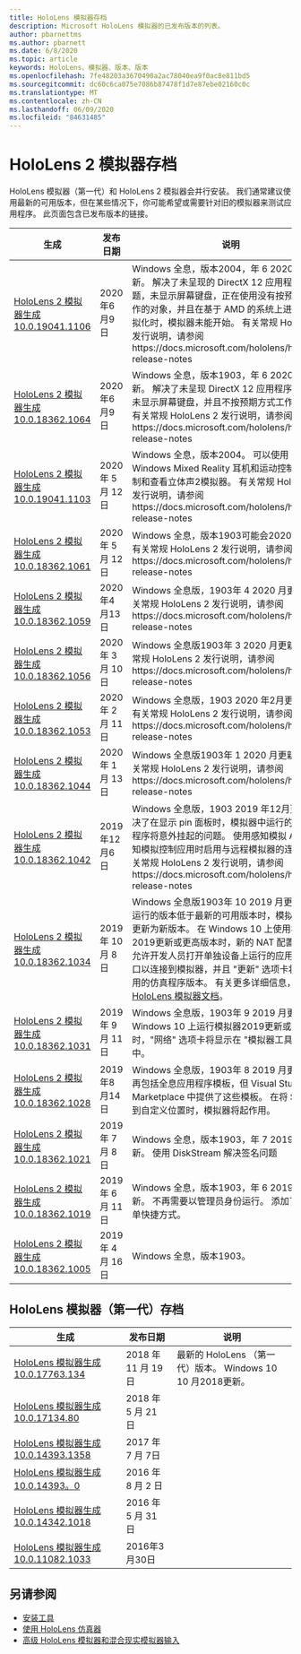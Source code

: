 ```yaml
---
title: HoloLens 模拟器存档
description: Microsoft HoloLens 模拟器的已发布版本的列表。
author: pbarnettms
ms.author: pbarnett
ms.date: 6/8/2020
ms.topic: article
keywords: HoloLens、模拟器、版本、版本
ms.openlocfilehash: 7fe48203a3670490a2ac78040ea9f0ac8e811bd5
ms.sourcegitcommit: dc60c6ca075e7086b87478f1d7e87ebe02160c0c
ms.translationtype: MT
ms.contentlocale: zh-CN
ms.lasthandoff: 06/09/2020
ms.locfileid: "84631485"
---
```

# <a name="hololens-2-emulator-archive"></a>HoloLens 2 模拟器存档

HoloLens 模拟器（第一代）和 HoloLens 2 模拟器会并行安装。 我们通常建议使用最新的可用版本，但在某些情况下，你可能希望或需要针对旧的模拟器来测试应用程序。 此页面包含已发布版本的链接。

|  生成 |  发布日期 |  说明 | 
|----------|----------|----------|
|  [HoloLens 2 模拟器生成10.0.19041.1106](https://go.microsoft.com/fwlink/?linkid=2132415) | 2020年6月9日 | Windows 全息，版本2004，年 6 2020 月更新。  解决了未呈现的 DirectX 12 应用程序的问题，未显示屏幕键盘，正在使用没有按预期方式工作的对象，并且在基于 AMD 的系统上进行嵌套虚拟化时，模拟器未能开始。  有关常规 HoloLens 2 发行说明，请参阅https://docs.microsoft.com/hololens/hololens-release-notes |
|  [HoloLens 2 模拟器生成10.0.18362.1064](https://go.microsoft.com/fwlink/?linkid=2132601) | 2020年6月9日 | Windows 全息，版本1903，年 6 2020 月更新。  解决了未呈现 DirectX 12 应用程序的问题，未显示屏幕键盘，并且不按预期方式工作的对象。  有关常规 HoloLens 2 发行说明，请参阅https://docs.microsoft.com/hololens/hololens-release-notes |
|  [HoloLens 2 模拟器生成10.0.19041.1103](https://go.microsoft.com/fwlink/?linkid=2129088) | 2020 年 5 月 12 日 | Windows 全息，版本2004。  可以使用 Windows Mixed Reality 耳机和运动控制器来控制和查看立体声2模拟器。  有关常规 HoloLens 2 发行说明，请参阅https://docs.microsoft.com/hololens/hololens-release-notes |
|  [HoloLens 2 模拟器生成10.0.18362.1061](https://go.microsoft.com/fwlink/?linkid=2129833) | 2020 年 5 月 12 日 | Windows 全息，版本1903可能会2020更新。  有关常规 HoloLens 2 发行说明，请参阅https://docs.microsoft.com/hololens/hololens-release-notes |
|  [HoloLens 2 模拟器生成10.0.18362.1059](https://go.microsoft.com/fwlink/?linkid=2126826) | 2020年4月13日 | Windows 全息版，1903年 4 2020 月更新。  有关常规 HoloLens 2 发行说明，请参阅https://docs.microsoft.com/hololens/hololens-release-notes |
|  [HoloLens 2 模拟器生成10.0.18362.1056](https://go.microsoft.com/fwlink/?linkid=2121323) | 2020 年 3 月 10 日 | Windows 全息版1903年 3 2020 月更新。  有关常规 HoloLens 2 发行说明，请参阅https://docs.microsoft.com/hololens/hololens-release-notes |
|  [HoloLens 2 模拟器生成10.0.18362.1053](https://go.microsoft.com/fwlink/?linkid=2118321) | 2020 年 2 月 11 日 | Windows 全息版，1903 2020 年2月更新版。  有关常规 HoloLens 2 发行说明，请参阅https://docs.microsoft.com/hololens/hololens-release-notes |
|  [HoloLens 2 模拟器生成10.0.18362.1044](https://go.microsoft.com/fwlink/?linkid=2114824) | 2020 年 1 月 13 日 | Windows 全息版1903年 1 2020 月更新版。  有关常规 HoloLens 2 发行说明，请参阅https://docs.microsoft.com/hololens/hololens-release-notes |
|  [HoloLens 2 模拟器生成10.0.18362.1042](https://go.microsoft.com/fwlink/?linkid=2112589) | 2019年12月6日 | Windows 全息版，1903 2019 年12月更新。  解决了在显示 pin 面板时，模拟器中运行的全息应用程序将意外挂起的问题。  使用感知模拟 API 或感知模拟控制应用时启用与远程模拟器的连接。  有关常规 HoloLens 2 发行说明，请参阅https://docs.microsoft.com/hololens/hololens-release-notes |
|  [HoloLens 2 模拟器生成10.0.18362.1034](https://go.microsoft.com/fwlink/?linkid=2106649) | 2019 年 10 月 8 日 | Windows 全息版1903年 10 2019 月更新。  当运行的版本低于最新的可用版本时，模拟器将提示更新为新版本。  在 Windows 10 上使用模拟器2019更新或更高版本时，新的 NAT 配置选项卡允许开发人员打开单独设备上运行的应用程序的端口以连接到模拟器，并且 "更新" 选项卡将显示可用的仿真程序版本。  有关更多详细信息，请参阅[HoloLens 模拟器文档](using-the-hololens-emulator.md)。 |
|  [HoloLens 2 模拟器生成10.0.18362.1031](https://go.microsoft.com/fwlink/?linkid=2103724) | 2019 年 9 月 11 日 | Windows 全息版，1903年 9 2019 月更新。  在 Windows 10 上运行模拟器2019更新或更高版本时，"网络" 选项卡将显示在 "模拟器工具" 窗口中。 |
|  [HoloLens 2 模拟器生成10.0.18362.1028](https://go.microsoft.com/fwlink/?linkid=2101019) | 2019年8月14日 | Windows 全息版，1903年 8 2019 月更新。  不再包括全息应用程序模板，但 Visual Studio Marketplace 中提供了这些模板。  在将 Sdk 安装到自定义位置时，模拟器将起作用。 |
|  [HoloLens 2 模拟器生成10.0.18362.1021](https://go.microsoft.com/fwlink/?linkid=2098508) | 2019 年 7 月 8 日 | Windows 全息，版本1903，年 7 2019 月更新。  使用 DiskStream 解决签名问题 |
|  [HoloLens 2 模拟器生成10.0.18362.1019](https://go.microsoft.com/fwlink/?linkid=2095316) | 2019 年 6 月 11 日 | Windows 全息，版本1903，年 6 2019 月更新。  不再需要以管理员身份运行。  添加了开始菜单快捷方式。 |
|  [HoloLens 2 模拟器生成10.0.18362.1005](https://go.microsoft.com/fwlink/?linkid=2087187) | 2019 年 4 月 16 日 |  Windows 全息，版本1903。 |

## <a name="hololens-emulator-1st-gen-archive"></a>HoloLens 模拟器（第一代）存档

|  生成 |  发布日期 |  说明 | 
|----------|----------|----------|
|  [HoloLens 模拟器生成10.0.17763.134](https://go.microsoft.com/fwlink/?linkid=2065980) | 2018 年 11 月 19 日 | 最新的 HoloLens （第一代）版本。 Windows 10 10 月2018更新。 |
|  [HoloLens 模拟器生成10.0.17134.80](https://go.microsoft.com/fwlink/?linkid=874531) | 2018 年 5 月 21 日 | 
|  [HoloLens 模拟器生成10.0.14393.1358](https://go.microsoft.com/fwlink/?linkid=852626) |  2017 年 7 月 7日 |
|  [HoloLens 模拟器生成10.0.14393。0](https://go.microsoft.com/fwlink/?LinkID=823018) |  2016 年 8 月 2 日 |
|  [HoloLens 模拟器生成10.0.14342.1018](https://go.microsoft.com/fwlink/?LinkID=823018) |  2016 年 5 月 31 日 |
|  [HoloLens 模拟器生成10.0.11082.1033](https://go.microsoft.com/fwlink/?LinkID=724053) |  2016年3月30日 |

## <a name="see-also"></a>另请参阅
* [安装工具](install-the-tools.md)
* [使用 HoloLens 仿真器](using-the-hololens-emulator.md)
* [高级 HoloLens 模拟器和混合现实模拟器输入](advanced-hololens-emulator-and-mixed-reality-simulator-input.md)
